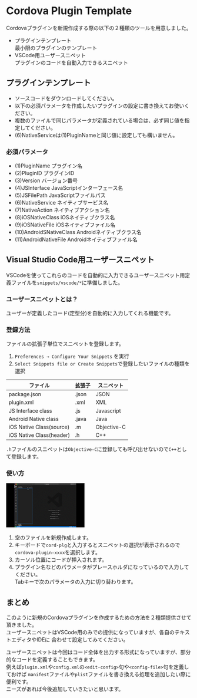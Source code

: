# Cordova Plugin Template

Cordovaプラグインを新規作成する際の以下の２種類のツールを用意しました。

- プラグインテンプレート  
  最小限のプラグインのテンプレート
- VSCode用ユーザースニペット  
  プラグインのコードを自動入力できるスニペット

## プラグインテンプレート

- ソースコードをダウンロードしてください。
- 以下の必須パラメータを作成したいプラグインの設定に書き換えてお使いください。
- 複数のファイルで同じパラメータが定義されている場合は、必ず同じ値を指定してください。
- (6)NativeServiceは(1)PluginNameと同じ値に設定しても構いません。

### 必須パラメータ  
- (1)PluginName プラグイン名
- (2)PluginID   プラグインID
- (3)Version  バージョン番号
- (4)JSInterface  JavaScriptインターフェース名
- (5)JSFilePath   JavaScriptファイルパス
- (6)NativeService  ネイティブサービス名
- (7)NativeAction   ネイティブアクション名
- (8)iOSNativeClass iOSネイティブクラス名
- (9)iOSNativeFile  iOSネイティブファイル名
- (10)AndroidSNativeClass Androidネイティブクラス名
- (11)AndroidNativeFile   Androidネイティブファイル名

## Visual Studio Code用ユーザースニペット

VSCodeを使ってこれらのコードを自動的に入力できるユーザースニペット用定義ファイルを`snippets/vscode/*`に準備しました。

### ユーザースニペットとは？

ユーザーが定義したコード(定型分)を自動的に入力してくれる機能です。

### 登録方法

ファイルの拡張子単位でスニペットを登録します。

1. `Preferences → Configure Your Snippets` を実行
2. `Select Snippets file or Create Snippets`で登録したいファイルの種類を選択

| ファイル | 拡張子 | スニペット |
|---|---|---|
|package.json|.json|JSON|
|plugin.xml|.xml|XML|
|JS Interface class|.js|Javascript|
|Android Native class|.java|Java|
|iOS Native Class(source)|.m|Objective-C|
|iOS Native Class(header)|.h|C++|

`.h`ファイルのスニペットは`Objective-C`に登録しても呼び出せないので`C++`として登録します。

### 使い方

![insert snippet](/docs/insert_snippet.gif)

1. 空のファイルを新規作成します。
2. キーボードで`cord-plg`と入力するとスニペットの選択が表示されるので`cordova-plugin-xxxx`を選択します。
3. カーソル位置にコードが挿入されます。
4. プラグイン名などのパラメータがプレースホルダになっているので入力してください。  
Tabキーで次のパラメータの入力に切り替わります。

## まとめ

このように新規のCordovaプラグインを作成するための方法を２種類提供させて頂きました。  
ユーザースニペットはVSCode用のみでの提供になっていますが、各自のテキストエディタやIDEに
合わせて設定してみてください。

ユーザースニペットは今回はコード全体を出力する形式になっていますが、部分的なコードを定義することもできます。  
例えば`plugin.xml`や`config.xml`の`<edit-config>`句や`<config-file>`句を定義しておけば
`manifest`ファイルや`plist`ファイルを書き換える処理を追加したい際に便利です。  
ニーズがあれば今後追加していきたいと思います。
